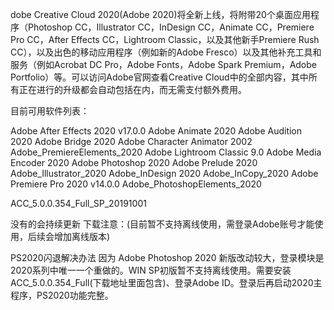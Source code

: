 dobe Creative Cloud 2020(Adobe 2020)将全新上线，将附带20个桌面应用程序（Photoshop CC，Illustrator CC，InDesign CC，Animate CC，Premiere Pro CC，After Effects CC，Lightroom Classic，以及其他新手Premiere Rush CC），以及出色的移动应用程序（例如新的Adobe Fresco）以及其他补充工具和服务（例如Acrobat DC Pro，Adobe Fonts，Adobe Spark Premium，Adobe Portfolio）等。可以访问Adobe官网查看Creative Cloud中的全部内容，其中所有正在进行的升级都会自动包括在内，而无需支付额外费用。

目前可用软件列表：

Adobe After Effects 2020 v17.0.0
Adobe Animate 2020
Adobe Audition 2020
Adobe Bridge 2020
Adobe Character Animator 2002
Adobe_PremiereElements_2020
Adobe Lightroom Classic 9.0
Adobe Media Encoder 2020
Adobe Photoshop 2020
Adobe Prelude 2020
Adobe_Illustrator_2020
Adobe_InDesign 2020
Adobe_InCopy_2020
Adobe Premiere Pro 2020 v14.0.0
Adobe_PhotoshopElements_2020


ACC_5.0.0.354_Full_SP_20191001

没有的会持续更新
下载注意：(目前暂不支持离线使用，需登录Adobe账号才能使用，后续会增加离线版本)



PS2020闪退解决办法
因为 Adobe Photoshop 2020 新版改动较大，登录模块是2020系列中唯一一个重做的。WIN SP初版暂不支持离线使用。需要安装ACC_5.0.0.354_Full(下载地址里面包含)、登录Adobe ID。登录后再启动2020主程序，PS2020功能完整。 ​​​​